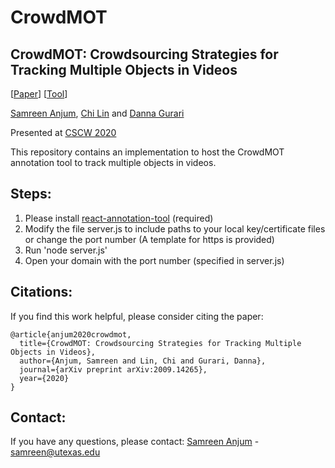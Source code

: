 # CrowdMOT
## CrowdMOT: Crowdsourcing Strategies for Tracking Multiple Objects in Videos

[[Paper](https://arxiv.org/abs/2009.14265)] [[Tool](https://ivc.ischool.utexas.edu:8080/projects/react-annotation-tool)] 

[Samreen Anjum](https://www.ischool.utexas.edu/~samreen/), [Chi Lin](https://chi-lin.com/) and [Danna Gurari](https://www.ischool.utexas.edu/~dannag/AboutMe.html)

Presented at [CSCW 2020](https://cscw.acm.org/2020/)

This repository contains an implementation to host the CrowdMOT annotation tool to track multiple objects in videos. 

## Steps:

1. Please install [react-annotation-tool](https://github.com/bennylin77/react-annotation-tool) (required)
2. Modify the file server.js to include paths to your local key/certificate files or change the port number (A template for https is provided)
3. Run 'node server.js'
4. Open your domain with the port number (specified in server.js)

## Citations:

If you find this work helpful, please consider citing the paper: 
```
@article{anjum2020crowdmot,
  title={CrowdMOT: Crowdsourcing Strategies for Tracking Multiple Objects in Videos},
  author={Anjum, Samreen and Lin, Chi and Gurari, Danna},
  journal={arXiv preprint arXiv:2009.14265},
  year={2020}
}
```

## Contact:

If you have any questions, please contact: [Samreen Anjum](https://www.ischool.utexas.edu/~samreen/) - samreen@utexas.edu



